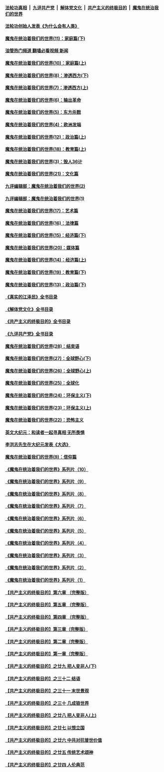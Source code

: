 ####  [法轮功真相](../../../../basic/blob/master/README.md?t=04180411) &nbsp;|&nbsp; [九评共产党](../../../../9ping.md/blob/master/README.md?t=04180411) &nbsp;|&nbsp; [解体党文化](../../../../jtdwh.md/blob/master/README.md?t=04180411)  &nbsp;|&nbsp; [共产主义的终极目的](../../../../gczydzjmd.md/blob/master/README.md?t=04180411) &nbsp;|&nbsp; [魔鬼在统治我们的世界](../../../../mgztzwmdsj.md/blob/master/README.md?t=04180411) 

#### [法轮功创始人发表《为什么会有人类》](../pages/nsc422/n13912117.md?t=04180411) 

#### [魔鬼在统治着我们的世界(11)：家庭篇(下)](../pages/nsc422/n10440961.md?t=04180411) 

#### [油管热门频道 翻墙必看视频 新闻](http://129.146.143.75:81/youtube.html?06211212)

#### [魔鬼在统治着我们的世界(10)：家庭篇(上)](../pages/nsc422/n10435448.md?t=04180411) 

#### [魔鬼在统治着我们的世界(8)：渗透西方(下)](../pages/nsc422/n10429603.md?t=04180411) 

#### [魔鬼在统治着我们的世界(7)：渗透西方(上)](../pages/nsc422/n10426013.md?t=04180411) 

#### [魔鬼在统治着我们的世界(6)：输出革命](../pages/nsc422/n10421536.md?t=04180411) 

#### [魔鬼在统治着我们的世界(5)：东方杀戮](../pages/nsc422/n10417707.md?t=04180411) 

#### [魔鬼在统治着我们的世界(4)：欧洲发端](../pages/nsc422/n10414890.md?t=04180411) 

#### [魔鬼在统治着我们的世界(12)：政治篇(上)](../pages/nsc422/n10444576.md?t=04180411) 

#### [魔鬼在统治着我们的世界(18)：教育篇(上)](../pages/nsc422/n10526970.md?t=04180411) 

#### [魔鬼在统治着我们的世界(3)：毁人36计](../pages/nsc422/n10411583.md?t=04180411) 

#### [魔鬼在统治着我们的世界(21)：文化篇](../pages/nsc422/n10597706.md?t=04180411) 

#### [九评编辑部：魔鬼在统治着我们的世界(2)](../pages/nsc422/n10410036.md?t=04180411) 

#### [九评编辑部：魔鬼在统治着我们的世界(1)](../pages/nsc422/n10406825.md?t=04180411) 

#### [魔鬼在统治着我们的世界(17)：艺术篇](../pages/nsc422/n10499093.md?t=04180411) 

#### [魔鬼在统治着我们的世界(16)：法律篇](../pages/nsc422/n10485969.md?t=04180411) 

#### [魔鬼在统治着我们的世界(15)：经济篇(下)](../pages/nsc422/n10469975.md?t=04180411) 

#### [魔鬼在统治着我们的世界(20)：媒体篇](../pages/nsc422/n10586579.md?t=04180411) 

#### [魔鬼在统治着我们的世界(14)：经济篇(上)](../pages/nsc422/n10457370.md?t=04180411) 

#### [魔鬼在统治着我们的世界(19)：教育篇(下)](../pages/nsc422/n10564808.md?t=04180411) 

#### [魔鬼在统治着我们的世界(13)：政治篇(下)](../pages/nsc422/n10448270.md?t=04180411) 

#### [《真实的江泽民》全书目录](../pages/nsc422/n13721399.md?t=04180411) 

#### [《解体党文化》全书目录](../pages/nsc422/n13721157.md?t=04180411) 

#### [《共产主义的终极目的》全书目录](../pages/nsc422/n13721048.md?t=04180411) 

#### [《九评共产党》全书目录](../pages/nsc422/n13708085.md?t=04180411) 

#### [魔鬼在统治着我们的世界(28)：结束语](../pages/nsc422/n10936246.md?t=04180411) 

#### [魔鬼在统治着我们的世界(27)：全球野心(下)](../pages/nsc422/n10928319.md?t=04180411) 

#### [魔鬼在统治着我们的世界(26)：全球野心(上)](../pages/nsc422/n10900318.md?t=04180411) 

#### [魔鬼在统治着我们的世界(25)：全球化](../pages/nsc422/n10788205.md?t=04180411) 

#### [魔鬼在统治着我们的世界(24)：环保主义(下)](../pages/nsc422/n10695307.md?t=04180411) 

#### [魔鬼在统治着我们的世界(23)：环保主义(上)](../pages/nsc422/n10688613.md?t=04180411) 

#### [魔鬼在统治着我们的世界(22)：恐怖主义](../pages/nsc422/n10614727.md?t=04180411) 

#### [英文大纪元：和读者一起寻真相 无所畏惧](../pages/nsc422/n12542027.md?t=04180411) 

#### [李洪志先生在大纪元发表《大选》](../pages/nsc422/n12534746.md?t=04180411) 

#### [魔鬼在统治着我们的世界(9)：信仰篇](../pages/nsc422/n10432159.md?t=04180411) 

#### [《魔鬼在统治着我们的世界》系列片（10）](../pages/nsc422/n12292670.md?t=04180411) 

#### [《魔鬼在统治着我们的世界》系列片（9）](../pages/nsc422/n12290859.md?t=04180411) 

#### [《魔鬼在统治着我们的世界》系列片（8）](../pages/nsc422/n12287445.md?t=04180411) 

#### [《魔鬼在统治着我们的世界》系列片（7）](../pages/nsc422/n12283425.md?t=04180411) 

#### [《魔鬼在统治着我们的世界》系列片（6）](../pages/nsc422/n12282314.md?t=04180411) 

#### [《魔鬼在统治着我们的世界》系列片（5）](../pages/nsc422/n12281419.md?t=04180411) 

#### [《魔鬼在统治着我们的世界》系列片（4）](../pages/nsc422/n12274024.md?t=04180411) 

#### [《魔鬼在统治着我们的世界》系列片（3）](../pages/nsc422/n12271322.md?t=04180411) 

#### [《魔鬼在统治着我们的世界》系列片（2）](../pages/nsc422/n12269049.md?t=04180411) 

#### [《魔鬼在统治着我们的世界》系列片（1）](../pages/nsc422/n12267575.md?t=04180411) 

#### [【共产主义的终极目的】第六章 （完整版）](../pages/nsc422/n11428913.md?t=04180411) 

#### [【共产主义的终极目的】第五章 （完整版）](../pages/nsc422/n11428912.md?t=04180411) 

#### [【共产主义的终极目的】第四章 （完整版）](../pages/nsc422/n11428907.md?t=04180411) 

#### [【共产主义的终极目的】第三章（完整版）](../pages/nsc422/n11428848.md?t=04180411) 

#### [【共产主义的终极目的】第二章（完整版）](../pages/nsc422/n11428831.md?t=04180411) 

#### [【共产主义的终极目的】第一章（完整版）](../pages/nsc422/n11417651.md?t=04180411) 

#### [【共产主义的终极目的】之廿九 把人变非人(下)](../pages/nsc422/n11344140.md?t=04180411) 

#### [【共产主义的终极目的】之三十二 结语](../pages/nsc422/n11360535.md?t=04180411) 

#### [【共产主义的终极目的】之三十一 末世景观](../pages/nsc422/n11351129.md?t=04180411) 

#### [【共产主义的终极目的】之三十 几成狼世界](../pages/nsc422/n11348280.md?t=04180411) 

#### [【共产主义的终极目的】之廿八 把人变非人(上)](../pages/nsc422/n11340492.md?t=04180411) 

#### [【共产主义的终极目的】之廿七 以恨立国](../pages/nsc422/n11336944.md?t=04180411) 

#### [【共产主义的终极目的】之廿六 中共对抗普世价值](../pages/nsc422/n11324785.md?t=04180411) 

#### [【共产主义的终极目的】之廿五 传统艺术颂神](../pages/nsc422/n11296396.md?t=04180411) 

#### [【共产主义的终极目的】之廿四 人伦典范](../pages/nsc422/n11296397.md?t=04180411) 

<img src='http://gfw-breaker.win/goodnews/indexes/nsc422.md' width='0px' height='0px'/>
